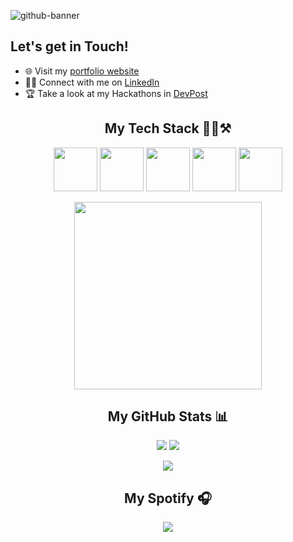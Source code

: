 ![github-banner](https://github.com/CDDR1/CDDR1/assets/62437724/5638cabc-63dd-4dac-9a13-a08d8c8f7fc5)

## Let's get in Touch!
- 🌐 Visit my [portfolio website](https://carlosduque.netlify.app/)
- 👨‍💼 Connect with me on [LinkedIn](https://www.linkedin.com/in/carlos-duque-77488b1b8/)
- 🏆 Take a look at my Hackathons in [DevPost](https://devpost.com/CDDR1?ref_content=user-portfolio&ref_feature=portfolio&ref_medium=global-nav)



<h2 align="center">My Tech Stack 👨‍💻⚒️</h2>

<p align="center">
  <img src="https://user-images.githubusercontent.com/25181517/182884177-d48a8579-2cd0-447a-b9a6-ffc7cb02560e.png" width="70">
  <img src="https://user-images.githubusercontent.com/25181517/183859966-a3462d8d-1bc7-4880-b353-e2cbed900ed6.png" width="70">
  <img src="https://user-images.githubusercontent.com/25181517/183897015-94a058a6-b86e-4e42-a37f-bf92061753e5.png" width="70">
  <img src="https://user-images.githubusercontent.com/25181517/183890598-19a0ac2d-e88a-4005-a8df-1ee36782fde1.png" width="70">
  <img src="https://user-images.githubusercontent.com/25181517/183568594-85e280a7-0d7e-4d1a-9028-c8c2209e073c.png" width="70">
</p>

<p align="center">
  <img src="https://skillicons.dev/icons?i=mongodb,express,react,ts,nodejs" width="300">
</p>



<h2 align="center">My GitHub Stats 📊</h2>

<p align="center">
  <img src="https://github-readme-stats.vercel.app/api?username=CDDR1&show_icons=true&theme=tokyonight">
  <img src="https://github-readme-stats.vercel.app/api/top-langs/?username=CDDR1&layout=compact&theme=tokyonight">
</p>

<p align="center">
 <img  src="http://github-readme-streak-stats.herokuapp.com?user=CDDR1&theme=tokyonight" />
</p> 



<h2 align="center">My Spotify 🎧</h2>

<p align="center">
  <a href="https://open.spotify.com/user/	jarc5zfk55zb0vxv8k31jbvfx">
    <img  src="https://spotify-recently-played-readme.vercel.app/api?user=jarc5zfk55zb0vxv8k31jbvfx&count=3&width=600" />
  </a>
</p> 
